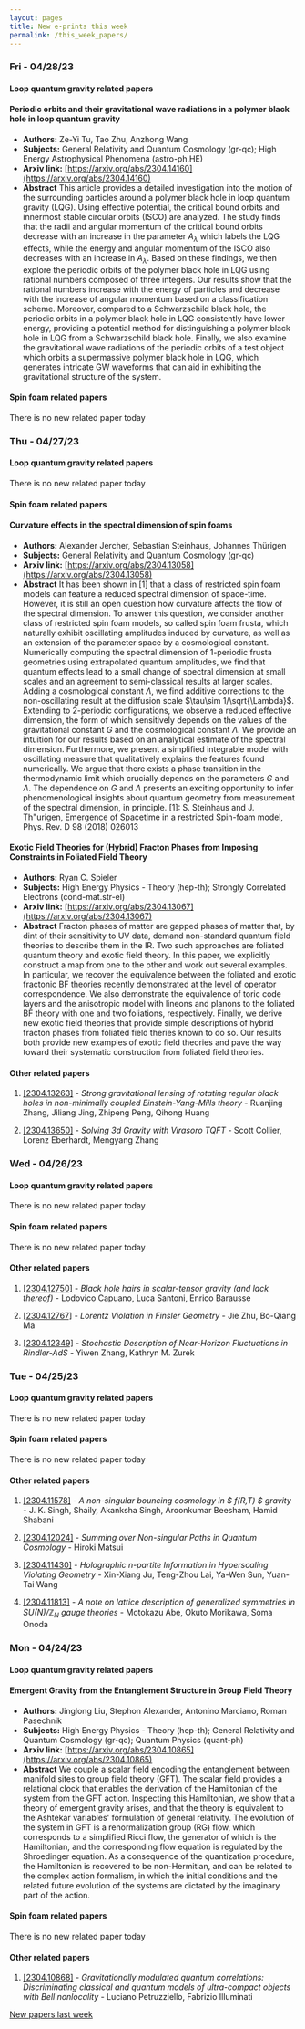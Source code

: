 ```yaml
---
layout: pages
title: New e-prints this week
permalink: /this_week_papers/
---
```




### Fri - 04/28/23

#### Loop quantum gravity related papers

#### **Periodic orbits and their gravitational wave radiations in a polymer  black hole in loop quantum gravity**
 - **Authors:** Ze-Yi Tu, Tao Zhu, Anzhong Wang
 - **Subjects:** General Relativity and Quantum Cosmology (gr-qc); High Energy Astrophysical Phenomena (astro-ph.HE)
 - **Arxiv link:** [https://arxiv.org/abs/2304.14160](https://arxiv.org/abs/2304.14160)
 - **Abstract**
 This article provides a detailed investigation into the motion of the surrounding particles around a polymer black hole in loop quantum gravity (LQG). Using effective potential, the critical bound orbits and innermost stable circular orbits (ISCO) are analyzed. The study finds that the radii and angular momentum of the critical bound orbits decrease with an increase in the parameter $A_\lambda$ which labels the LQG effects, while the energy and angular momentum of the ISCO also decreases with an increase in $A_\lambda$. Based on these findings, we then explore the periodic orbits of the polymer black hole in LQG using rational numbers composed of three integers. Our results show that the rational numbers increase with the energy of particles and decrease with the increase of angular momentum based on a classification scheme. Moreover, compared to a Schwarzschild black hole, the periodic orbits in a polymer black hole in LQG consistently have lower energy, providing a potential method for distinguishing a polymer black hole in LQG from a Schwarzschild black hole. Finally, we also examine the gravitational wave radiations of the periodic orbits of a test object which orbits a supermassive polymer black hole in LQG, which generates intricate GW waveforms that can aid in exhibiting the gravitational structure of the system. 

#### Spin foam related papers

There is no new related paper today 

### Thu - 04/27/23

#### Loop quantum gravity related papers

There is no new related paper today 

#### Spin foam related papers

#### **Curvature effects in the spectral dimension of spin foams**
 - **Authors:** Alexander Jercher, Sebastian Steinhaus, Johannes Thürigen
 - **Subjects:** General Relativity and Quantum Cosmology (gr-qc)
 - **Arxiv link:** [https://arxiv.org/abs/2304.13058](https://arxiv.org/abs/2304.13058)
 - **Abstract**
 It has been shown in [1] that a class of restricted spin foam models can feature a reduced spectral dimension of space-time. However, it is still an open question how curvature affects the flow of the spectral dimension. To answer this question, we consider another class of restricted spin foam models, so called spin foam frusta, which naturally exhibit oscillating amplitudes induced by curvature, as well as an extension of the parameter space by a cosmological constant. Numerically computing the spectral dimension of $1$-periodic frusta geometries using extrapolated quantum amplitudes, we find that quantum effects lead to a small change of spectral dimension at small scales and an agreement to semi-classical results at larger scales. Adding a cosmological constant $\Lambda$, we find additive corrections to the non-oscillating result at the diffusion scale $\tau\sim 1/\sqrt{\Lambda}$. Extending to $2$-periodic configurations, we observe a reduced effective dimension, the form of which sensitively depends on the values of the gravitational constant $G$ and the cosmological constant $\Lambda$. We provide an intuition for our results based on an analytical estimate of the spectral dimension. Furthermore, we present a simplified integrable model with oscillating measure that qualitatively explains the features found numerically. We argue that there exists a phase transition in the thermodynamic limit which crucially depends on the parameters $G$ and $\Lambda$. The dependence on $G$ and $\Lambda$ presents an exciting opportunity to infer phenomenological insights about quantum geometry from measurement of the spectral dimension, in principle. [1]: S. Steinhaus and J. Th\"urigen, Emergence of Spacetime in a restricted Spin-foam model, Phys. Rev. D 98 (2018) 026013 

#### **Exotic Field Theories for (Hybrid) Fracton Phases from Imposing  Constraints in Foliated Field Theory**
 - **Authors:** Ryan C. Spieler
 - **Subjects:** High Energy Physics - Theory (hep-th); Strongly Correlated Electrons (cond-mat.str-el)
 - **Arxiv link:** [https://arxiv.org/abs/2304.13067](https://arxiv.org/abs/2304.13067)
 - **Abstract**
 Fracton phases of matter are gapped phases of matter that, by dint of their sensitivity to UV data, demand non-standard quantum field theories to describe them in the IR. Two such approaches are foliated quantum theory and exotic field theory. In this paper, we explicitly construct a map from one to the other and work out several examples. In particular, we recover the equivalence between the foliated and exotic fractonic BF theories recently demonstrated at the level of operator correspondence. We also demonstrate the equivalence of toric code layers and the anisotropic model with lineons and planons to the foliated BF theory with one and two foliations, respectively. Finally, we derive new exotic field theories that provide simple descriptions of hybrid fracton phases from foliated field theries known to do so. Our results both provide new examples of exotic field theories and pave the way toward their systematic construction from foliated field theories. 



#### Other related papers

1. [[2304.13263]](https://arxiv.org/abs/2304.13263) - *Strong gravitational lensing of rotating regular black holes in  non-minimally coupled Einstein-Yang-Mills theory* - Ruanjing Zhang, Jiliang Jing, Zhipeng Peng, Qihong Huang

1. [[2304.13650]](https://arxiv.org/abs/2304.13650) - *Solving 3d Gravity with Virasoro TQFT* - Scott Collier, Lorenz Eberhardt, Mengyang Zhang



### Wed - 04/26/23

#### Loop quantum gravity related papers

There is no new related paper today 

#### Spin foam related papers

There is no new related paper today 



#### Other related papers

1. [[2304.12750]](https://arxiv.org/abs/2304.12750) - *Black hole hairs in scalar-tensor gravity (and lack thereof)* - Lodovico Capuano, Luca Santoni, Enrico Barausse

1. [[2304.12767]](https://arxiv.org/abs/2304.12767) - *Lorentz Violation in Finsler Geometry* - Jie Zhu, Bo-Qiang Ma

1. [[2304.12349]](https://arxiv.org/abs/2304.12349) - *Stochastic Description of Near-Horizon Fluctuations in Rindler-AdS* - Yiwen Zhang, Kathryn M. Zurek



### Tue - 04/25/23

#### Loop quantum gravity related papers

There is no new related paper today 

#### Spin foam related papers

There is no new related paper today 



#### Other related papers

1. [[2304.11578]](https://arxiv.org/abs/2304.11578) - *A non-singular bouncing cosmology in $ f(R,T) $ gravity* - J. K. Singh, Shaily, Akanksha Singh, Aroonkumar Beesham, Hamid Shabani

1. [[2304.12024]](https://arxiv.org/abs/2304.12024) - *Summing over Non-singular Paths in Quantum Cosmology* - Hiroki Matsui

1. [[2304.11430]](https://arxiv.org/abs/2304.11430) - *Holographic n-partite Information in Hyperscaling Violating Geometry* - Xin-Xiang Ju, Teng-Zhou Lai, Ya-Wen Sun, Yuan-Tai Wang

1. [[2304.11813]](https://arxiv.org/abs/2304.11813) - *A note on lattice description of generalized symmetries in  $SU(N)/\mathbb{Z}_N$ gauge theories* - Motokazu Abe, Okuto Morikawa, Soma Onoda



### Mon - 04/24/23

#### Loop quantum gravity related papers

#### **Emergent Gravity from the Entanglement Structure in Group Field Theory**
 - **Authors:** Jinglong Liu, Stephon Alexander, Antonino Marciano, Roman Pasechnik
 - **Subjects:** High Energy Physics - Theory (hep-th); General Relativity and Quantum Cosmology (gr-qc); Quantum Physics (quant-ph)
 - **Arxiv link:** [https://arxiv.org/abs/2304.10865](https://arxiv.org/abs/2304.10865)
 - **Abstract**
 We couple a scalar field encoding the entanglement between manifold sites to group field theory (GFT). The scalar field provides a relational clock that enables the derivation of the Hamiltonian of the system from the GFT action. Inspecting this Hamiltonian, we show that a theory of emergent gravity arises, and that the theory is equivalent to the Ashtekar variables' formulation of general relativity. The evolution of the system in GFT is a renormalization group (RG) flow, which corresponds to a simplified Ricci flow, the generator of which is the Hamiltonian, and the corresponding flow equation is regulated by the Shroedinger equation. As a consequence of the quantization procedure, the Hamiltonian is recovered to be non-Hermitian, and can be related to the complex action formalism, in which the initial conditions and the related future evolution of the systems are dictated by the imaginary part of the action. 

#### Spin foam related papers

There is no new related paper today 



#### Other related papers

1. [[2304.10868]](https://arxiv.org/abs/2304.10868) - *Gravitationally modulated quantum correlations: Discriminating classical  and quantum models of ultra-compact objects with Bell nonlocality* - Luciano Petruzziello, Fabrizio Illuminati






[New papers last week]({{site.url}}/archived/weekly/pre-prints/2023/04/24/archived_weekly_papers.html)